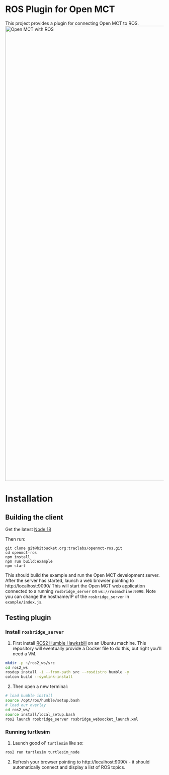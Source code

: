 # ROS Plugin for Open MCT
This project provides a plugin for connecting Open MCT to ROS.
<img width="1448" alt="Open MCT with ROS" src="https://github.com/traclabs/openmct-ros/assets/9853862/65188f91-1b86-4054-91b9-11b3eb8b8039">

# Installation

## Building the client
Get the latest [Node 18](https://nodejs.org/en/download)

Then run:
```
git clone git@bitbucket.org:traclabs/openmct-ros.git
cd openmct-ros
npm install
npm run build:example
npm start
```

This should build the example and run the Open MCT development server. After the server has started, launch a web browser pointing to http://localhost:9090/ 
This will start the Open MCT web application connected to a running `rosbridge_server` on `ws://rosmachine:9090`.
Note you can change the hostname/IP of the `rosbridge_server` in `example/index.js`.

## Testing plugin
### Install `rosbridge_server`
1. First install [ROS2 Humble Hawksbill](https://docs.ros.org/en/foxy/Releases/Release-Humble-Hawksbill.html) on an Ubuntu machine. This repository will eventually provide a Docker file to do this, but right you'll need a VM.
```bash
mkdir -p ~/ros2_ws/src
cd ros2_ws
rosdep install -i --from-path src --rosdistro humble -y
colcon build --symlink-install
```
2. Then open a new terminal:
```bash
# load humble install
source /opt/ros/humble/setup.bash
# load our overlay
cd ros2_ws/
source install/local_setup.bash
ros2 launch rosbridge_server rosbridge_websocket_launch.xml
```

### Running turtlesim
1. Launch good ol' `turtlesim` like so:
```bash
ros2 run turtlesim turtlesim_node
```
2. Refresh your browser pointing to http://localhost:9090/ - it should automatically connect and display a list of ROS topics.
